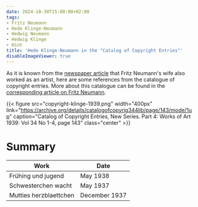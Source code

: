 ```yaml
---
date: 2024-10-30T15:08:00+02:00
tags:
- Fritz Neumann
- Hede Klinge-Neumann
- Hedwig Neumann
- Hedwig Klinge
- Hint
title: 'Hede Klinge-Neumann in the "Catalog of Copyright Entries"'
disableImageViewer: true
---
```


As it is known from the [newspaper article](/post/fritz-neumann-spandauer-volksblatt-19-2-1972/) that Fritz Neumann's wife also worked as an artist, here are some references from the catalogue of copyright entries. More about this catalogue can be found in the [corresponding article on Fritz Neumann](/post/fritz-neumann-copyright-records/).

{{< figure src="copyright-klinge-1939.png" width="400px" link="https://archive.org/details/catalogofcopyrig344lib/page/143/mode/1up" caption="Catalog of Copyright Entries, New Series. Part 4: Works of Art 1939: Vol 34 No 1-4, page 143" class="center" >}}

# Summary

| Work                                      | Date           |
|-------------------------------------------|----------------|
| Frühing und jugend                        | May 1938       |
| Schwesterchen wacht                       | May 1937       |
| Mutties herzblaettchen                    | December 1937  |
